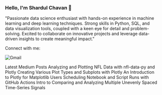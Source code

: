 
### Hello, I'm Shardul Chavan 👋
"Passionate data science enthusiast with hands-on experience in machine learning and deep learning techniques. Strong skills in Python, SQL, and data visualization tools, coupled with a keen eye for detail and problem-solving. Excited to collaborate on innovative projects and leverage data-driven insights to create meaningful impact."


Connect with me:

<img alt="Gmail" src="https://img.shields.io/badge/Gmail-D14836?style=for-the-badge&logo=gmail&logoColor=white" />
 

Latest Medium Posts
Analyzing and Plotting NFL Data with nfl-data-py and Plotly
Creating Various Plot Types and Subplots with Plotly
An Introduction to Plotly for Matplotlib Users
Scheduling Notebook and Script Runs with GitHub Actions
Intro to Comparing and Analyzing Multiple Unevenly Spaced Time-Series Signals



<!--
**shardulchavan/shardulchavan** is a ✨ _special_ ✨ repository because its `README.md` (this file) appears on your GitHub profile.

Here are some ideas to get you started:

- 🔭 I’m currently working on ...
- 🌱 I’m currently learning ...
- 👯 I’m looking to collaborate on ...
- 🤔 I’m looking for help with ...
- 💬 Ask me about ...
- 📫 How to reach me: ...
- 😄 Pronouns: ...
- ⚡ Fun fact: ...
-->

